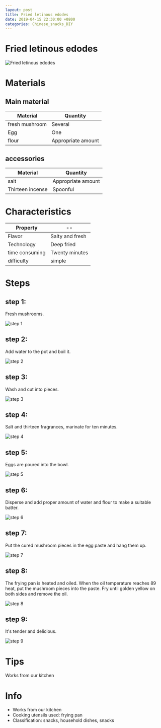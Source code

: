 ```yaml
---
layout: post
title: Fried letinous edodes
date: 2019-04-15 22:30:00 +0800
categories: Chinese_snacks_DIY
---
```


# Fried letinous edodes

![Fried letinous edodes]({{site.baseurl}}/img/419743/419743.jpg)

# Materials


## Main material

Material|Quantity
--|--
fresh mushroom|Several
Egg|One
flour|Appropriate amount

## accessories

Material|Quantity
--|--
salt|Appropriate amount
Thirteen incense|Spoonful

# Characteristics

Property|--
--|--
Flavor|Salty and fresh
Technology|Deep fried
time consuming|Twenty minutes
difficulty|simple

# Steps

## step 1:

Fresh mushrooms.

![step 1]({{site.baseurl}}/img/419743/1.jpg)

## step 2:

Add water to the pot and boil it.

![step 2]({{site.baseurl}}/img/419743/2.jpg)

## step 3:

Wash and cut into pieces.

![step 3]({{site.baseurl}}/img/419743/3.jpg)

## step 4:

Salt and thirteen fragrances, marinate for ten minutes.

![step 4]({{site.baseurl}}/img/419743/4.jpg)

## step 5:

Eggs are poured into the bowl.

![step 5]({{site.baseurl}}/img/419743/5.jpg)

## step 6:

Disperse and add proper amount of water and flour to make a suitable batter.

![step 6]({{site.baseurl}}/img/419743/6.jpg)

## step 7:

Put the cured mushroom pieces in the egg paste and hang them up.

![step 7]({{site.baseurl}}/img/419743/7.jpg)

## step 8:

The frying pan is heated and oiled. When the oil temperature reaches 89 heat, put the mushroom pieces into the paste. Fry until golden yellow on both sides and remove the oil.

![step 8]({{site.baseurl}}/img/419743/8.jpg)

## step 9:

It's tender and delicious.

![step 9]({{site.baseurl}}/img/419743/9.jpg)

# Tips

Works from our kitchen

# Info

- Works from our kitchen
- Cooking utensils used: frying pan
- Classification: snacks, household dishes, snacks